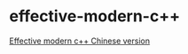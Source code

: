 # effective-modern-c++

[Effective modern c++ Chinese version](https://github.com/kelthuzadx/EffectiveModernCppChinese)

